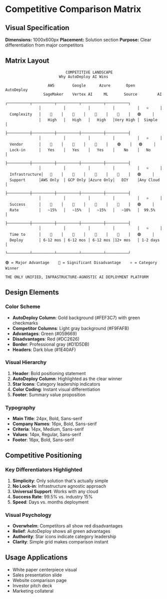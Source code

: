 # Competitive Comparison Matrix

## Visual Specification

**Dimensions:** 1000x600px
**Placement:** Solution section
**Purpose:** Clear differentiation from major competitors

## Matrix Layout

```
                           COMPETITIVE LANDSCAPE
                        Why AutoDeploy AI Wins

                   AWS        Google      Azure       Open        AutoDeploy
                 SageMaker    Vertex AI     ML       Source         AI
               ┌──────────┬──────────┬──────────┬──────────┬──────────┐
               │          │          │          │          │   ⭐     │
  Complexity   │    🔴    │    🔴    │    🔴    │    🔴    │   🟢     │
               │   High   │   High   │   High   │Very High │  Simple  │
               ├──────────┼──────────┼──────────┼──────────┼──────────┤
               │          │          │          │          │   ⭐     │
  Vendor       │    🔴    │    🔴    │    🔴    │    🟢    │   🟢     │
  Lock-in      │   Yes    │   Yes    │   Yes    │    No    │   No     │
               ├──────────┼──────────┼──────────┼──────────┼──────────┤
               │          │          │          │          │   ⭐     │
  Infrastructure│   🔴    │    🔴    │    🔴    │    🔴    │   🟢     │
  Support      │AWS Only  │ GCP Only │Azure Only│   DIY    │Any Cloud │
               ├──────────┼──────────┼──────────┼──────────┼──────────┤
               │          │          │          │          │   ⭐     │
  Success      │    🔴    │    🔴    │    🔴    │    🔴    │   🟢     │
  Rate         │   ~15%   │   ~15%   │   ~15%   │   ~10%   │  99.5%   │
               ├──────────┼──────────┼──────────┼──────────┼──────────┤
               │          │          │          │          │   ⭐     │
  Time to      │    🔴    │    🔴    │    🔴    │    🔴    │   🟢     │
  Deploy       │ 6-12 mos │ 6-12 mos │ 6-12 mos │12+ mos   │ 1-2 days │
               └──────────┴──────────┴──────────┴──────────┴──────────┘

🟢 = Major Advantage    🔴 = Significant Disadvantage    ⭐ = Category Winner

THE ONLY UNIFIED, INFRASTRUCTURE-AGNOSTIC AI DEPLOYMENT PLATFORM
```

## Design Elements

### Color Scheme
- **AutoDeploy Column**: Gold background (#FEF3C7) with green checkmarks
- **Competitor Columns**: Light gray background (#F9FAFB)
- **Advantages**: Green (#059669)
- **Disadvantages**: Red (#DC2626)
- **Border**: Professional gray (#D1D5DB)
- **Headers**: Dark blue (#1E40AF)

### Visual Hierarchy
1. **Header**: Bold positioning statement
2. **AutoDeploy Column**: Highlighted as the clear winner
3. **Star Icons**: Category leadership indicators
4. **Color Coding**: Instant visual differentiation
5. **Footer**: Summary value proposition

### Typography
- **Main Title**: 24px, Bold, Sans-serif
- **Company Names**: 16px, Bold, Sans-serif
- **Criteria**: 14px, Medium, Sans-serif
- **Values**: 14px, Regular, Sans-serif
- **Footer**: 16px, Bold, Sans-serif

## Competitive Positioning

### Key Differentiators Highlighted
1. **Simplicity**: Only solution that's actually simple
2. **No Lock-in**: Infrastructure agnostic approach
3. **Universal Support**: Works with any cloud
4. **Success Rate**: 99.5% vs. industry 15%
5. **Speed**: Days vs. months deployment

### Visual Psychology
- **Overwhelm**: Competitors all show red disadvantages
- **Relief**: AutoDeploy shows all green advantages
- **Authority**: Star icons indicate category leadership
- **Clarity**: Simple grid makes comparison instant

## Usage Applications
- White paper centerpiece visual
- Sales presentation slide
- Website comparison page
- Investor pitch deck
- Marketing collateral